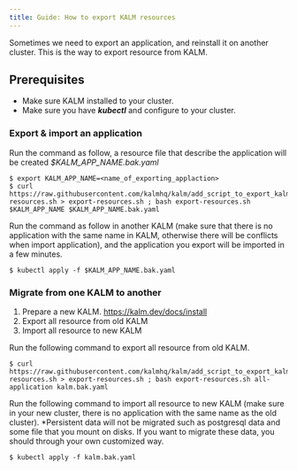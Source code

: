 ```yaml
---
title: Guide: How to export KALM resources
---
```


Sometimes we need to export an application, and reinstall it on another cluster. This is the way to export resource from KALM.

## Prerequisites

- Make sure KALM installed to your cluster.
- Make sure you have ***kubectl*** and configure to your cluster.

### Export & import an application

Run the command as follow, a resource file that describe the application will be created *$KALM_APP_NAME.bak.yaml*

```
$ export KALM_APP_NAME=<name_of_exporting_applaction>
$ curl https://raw.githubusercontent.com/kalmhq/kalm/add_script_to_export_kalm_resources/scripts/export-resources.sh > export-resources.sh ; bash export-resources.sh $KALM_APP_NAME $KALM_APP_NAME.bak.yaml
```

Run the command as follow in another KALM (make sure that there is no application with the same name in KALM, otherwise there will be conflicts when import application), and the application you export will be imported in a few minutes.

```
$ kubectl apply -f $KALM_APP_NAME.bak.yaml
```

### Migrate from one KALM to another

1. Prepare a new KALM. https://kalm.dev/docs/install
2. Export all resource from old KALM
3. Import all resource to new KALM

Run the following command to export all resource from old KALM.

```
$ curl https://raw.githubusercontent.com/kalmhq/kalm/add_script_to_export_kalm_resources/scripts/export-resources.sh > export-resources.sh ; bash export-resources.sh all-application kalm.bak.yaml
```

Run the following command to import all resource to new KALM (make sure in your new cluster, there is no application with the same name as the old cluster). 
*Persistent data will not be migrated such as postgresql data and some file that you mount on disks. If you want to migrate these data, you should through your own customized way.

```
$ kubectl apply -f kalm.bak.yaml
```
